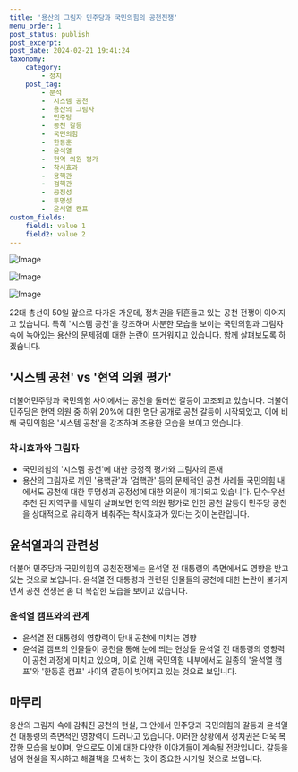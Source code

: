 ```yaml
---
title: '용산의 그림자 민주당과 국민의힘의 공천전쟁'
menu_order: 1
post_status: publish
post_excerpt: 
post_date: 2024-02-21 19:41:24
taxonomy:
    category:
        - 정치
    post_tag:
        - 분석
        -  시스템 공천
        -  용산의 그림자
        -  민주당
        -  공천 갈등
        -  국민의힘
        -  한동훈
        -  윤석열
        -  현역 의원 평가
        -  착시효과
        -  용핵관
        -  검핵관
        -  공정성
        -  투명성
        -  윤석열 캠프
custom_fields:
    field1: value 1
    field2: value 2
---
```


![Image](https://imgnews.pstatic.net/image/047/2024/02/20/0002422817_001_20240220203001114.jpg?type=w647)

![Image](https://imgnews.pstatic.net/image/047/2024/02/20/0002422817_002_20240220203001155.jpg?type=w647)

![Image](https://imgnews.pstatic.net/image/047/2024/02/20/0002422817_003_20240220203001187.jpg?type=w647)

22대 총선이 50일 앞으로 다가온 가운데, 정치권을 뒤흔들고 있는 공천 전쟁이 이어지고 있습니다. 특히 '시스템 공천'을 강조하며 차분한 모습을 보이는 국민의힘과 그림자 속에 녹아있는 용산의 문제점에 대한 논란이 뜨거워지고 있습니다. 함께 살펴보도록 하겠습니다.
## '시스템 공천' vs '현역 의원 평가'
더불어민주당과 국민의힘 사이에서는 공천을 둘러싼 갈등이 고조되고 있습니다. 더불어민주당은 현역 의원 중 하위 20%에 대한 명단 공개로 공천 갈등이 시작되었고, 이에 비해 국민의힘은 '시스템 공천'을 강조하며 조용한 모습을 보이고 있습니다.
### 착시효과와 그림자
- 국민의힘의 '시스템 공천'에 대한 긍정적 평가와 그림자의 존재
- 용산의 그림자로 끼인 '용핵관'과 '검핵관' 등의 문제적인 공천 사례들
국민의힘 내에서도 공천에 대한 투명성과 공정성에 대한 의문이 제기되고 있습니다. 단수·우선추천 된 지역구를 세밀히 살펴보면 현역 의원 평가로 인한 공천 갈등이 민주당 공천을 상대적으로 유리하게 비춰주는 착시효과가 있다는 것이 논란입니다.
## 윤석열과의 관련성
더불어 민주당과 국민의힘의 공천전쟁에는 윤석열 전 대통령의 측면에서도 영향을 받고 있는 것으로 보입니다. 윤석열 전 대통령과 관련된 인물들의 공천에 대한 논란이 불거지면서 공천 전쟁은 좀 더 복잡한 모습을 보이고 있습니다.
### 윤석열 캠프와의 관계
- 윤석열 전 대통령의 영향력이 당내 공천에 미치는 영향
- 윤석열 캠프의 인물들이 공천을 통해 눈에 띄는 현상들
윤석열 전 대통령의 영향력이 공천 과정에 미치고 있으며, 이로 인해 국민의힘 내부에서도 일종의 '윤석열 캠프'와 '한동훈 캠프' 사이의 갈등이 빚어지고 있는 것으로 보입니다.
## 마무리
용산의 그림자 속에 감춰진 공천의 현실, 그 안에서 민주당과 국민의힘의 갈등과 윤석열 전 대통령의 측면적인 영향력이 드러나고 있습니다. 이러한 상황에서 정치권은 더욱 복잡한 모습을 보이며, 앞으로도 이에 대한 다양한 이야기들이 계속될 전망입니다. 갈등을 넘어 현실을 직시하고 해결책을 모색하는 것이 중요한 시기일 것으로 보입니다.
